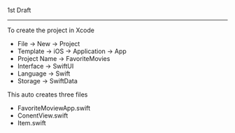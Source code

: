 1st Draft

- - - -

To create the project in Xcode
* File -> New -> Project
* Template -> iOS -> Application -> App
* Project Name -> FavoriteMovies
* Interface -> SwiftUI
* Language -> Swift
* Storage -> SwiftData

This auto creates three files
* FavoriteMoviewApp.swift
* ConentView.swift
* Item.swift
